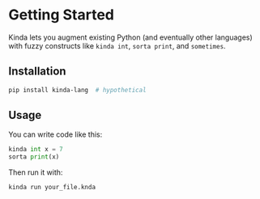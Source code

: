 # Getting Started

Kinda lets you augment existing Python (and eventually other languages) with fuzzy constructs like `kinda int`, `sorta print`, and `sometimes`.

## Installation

```bash
pip install kinda-lang  # hypothetical
```

## Usage

You can write code like this:

```python
kinda int x = 7
sorta print(x)
```

Then run it with:

```bash
kinda run your_file.knda
```
